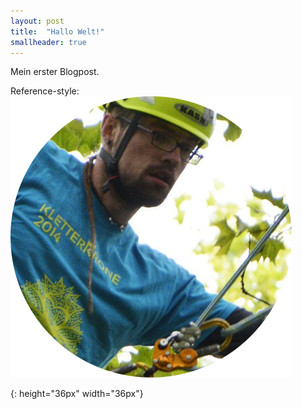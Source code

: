 ```yaml
---
layout: post
title:  "Hallo Welt!"
smallheader: true
---
```

Mein erster  Blogpost.

Reference-style: 
![alt text][logo]

[logo]: /img_posts/mathias-am-seil_rund.png "That's me!"
{: height="36px" width="36px"}

